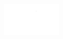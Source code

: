  
<div align="center">

<!--
<h1>
    <img src="https://raw.githubusercontent.com/MartinHeinz/MartinHeinz/master/wave.gif" width="30">
    Hi there 
  </h1>
  
  <img src="https://raw.githubusercontent.com/CatsJuice/CatsJuice/output/github-contribution-grid-snake.svg#gh-light-mode-only" />
  <img src="https://raw.githubusercontent.com/CatsJuice/CatsJuice/output/github-contribution-grid-snake-dark.svg#gh-dark-mode-only" />
-->

<picture>
  <source media="(prefers-color-scheme: dark)" srcset="./assets/catsjuice-dark.svg">
  <img height="100" alt="" src="./assets/catsjuice-light.svg">
</picture>

<a href="https://github.com/CatsJuice/ssr-contributions-img">

   <picture>
    <source media="(prefers-color-scheme: dark)" srcset="https://ssr-contributions-svg.vercel.app/_/CatsJuice?chart=3dbar&gap=0.6&scale=2&flatten=2&animation=wave&animation_duration=4&animation_delay=0.06&animation_amplitude=24&animation_frequency=0.1&animation_wave_center=0_3&format=svg&weeks=34&theme=native&dark=true">
    <source media="(prefers-color-scheme: light)" srcset="https://ssr-contributions-svg.vercel.app/_/CatsJuice?chart=3dbar&gap=0.6&scale=2&flatten=2&animation=wave&animation_duration=4&animation_delay=0.06&animation_amplitude=24&animation_frequency=0.1&animation_wave_center=0_3&format=svg&weeks=34&theme=native">
    <img alt="" src="[https://ssr-contributions-svg.vercel.app/_/CatsJuice?chart=3dbar&flatten=1&weeks=40&animation=wave&format=svg&gap=0.6&animation_frequency=0.2&animation_amplitude=20&theme=pink](https://ssr-contributions-svg.vercel.app/_/CatsJuice?chart=3dbar&gap=0.6&scale=2&flatten=2&animation=wave&animation_duration=4&animation_delay=0.06&animation_amplitude=24&animation_frequency=0.1&animation_wave_center=0_3&format=svg&weeks=34&theme=native)" >
  </picture>
</a>
  
  
</div>
